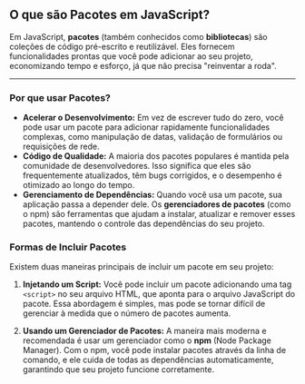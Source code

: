 ## O que são Pacotes em JavaScript?

Em JavaScript, **pacotes** (também conhecidos como **bibliotecas**) são coleções de código pré-escrito e reutilizável. Eles fornecem funcionalidades prontas que você pode adicionar ao seu projeto, economizando tempo e esforço, já que não precisa "reinventar a roda".

---

### Por que usar Pacotes?

* **Acelerar o Desenvolvimento:** Em vez de escrever tudo do zero, você pode usar um pacote para adicionar rapidamente funcionalidades complexas, como manipulação de datas, validação de formulários ou requisições de rede.
* **Código de Qualidade:** A maioria dos pacotes populares é mantida pela comunidade de desenvolvedores. Isso significa que eles são frequentemente atualizados, têm bugs corrigidos, e o desempenho é otimizado ao longo do tempo.
* **Gerenciamento de Dependências:** Quando você usa um pacote, sua aplicação passa a depender dele. Os **gerenciadores de pacotes** (como o npm) são ferramentas que ajudam a instalar, atualizar e remover esses pacotes, mantendo o controle das dependências do seu projeto.

### Formas de Incluir Pacotes

Existem duas maneiras principais de incluir um pacote em seu projeto:

1.  **Injetando um Script:** Você pode incluir um pacote adicionando uma tag `<script>` no seu arquivo HTML, que aponta para o arquivo JavaScript do pacote. Essa abordagem é simples, mas pode se tornar difícil de gerenciar à medida que o número de pacotes aumenta.

2.  **Usando um Gerenciador de Pacotes:** A maneira mais moderna e recomendada é usar um gerenciador como o **npm** (Node Package Manager). Com o npm, você pode instalar pacotes através da linha de comando, e ele cuida de todas as dependências automaticamente, garantindo que seu projeto funcione corretamente.


